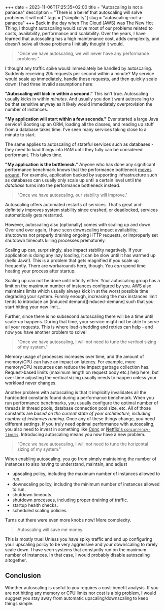 +++ 
date = 2023-11-06T17:25:35+02:00
title = "Autoscaling is not a panacea"
description = "There is a belief that autoscaling will solve problems it will not."
tags = ["simplicity"]
slug = "autoscaling-not-a-panacea"
+++
Back in the day when The Cloud (AWS) was The New Hot Thing, I thought
autoscaling would solve most of our problems related to costs, availability,
performance and scalability. Over the years, I have learned that autoscaling
has a high maintenance cost, adds complexity, and doesn't solve all those
problems I initially thought it would.

> "Once we have autoscaling, we will never have any performance problems."

I thought any traffic spike would immediately be handled by
autoscaling. Suddenly receiving 20k requests per second within a minute? My
service would scale up immediately, handle those requests, and then quickly
scale down! I had three invalid assumptions here:

**"Autoscaling will kick in within a second."** This isn't true.  Autoscaling
usually kicks in within _minutes_. And usually you don't want autoscaling to be
that sensitive anyway as it likely would immediately overprovision the number
of instances.

**"My application will start within a few seconds."** Ever started a large Java
service? Booting up an ORM, loading all the classes, and reading up stuff from
a database takes time. I've seen many services taking close to a minute to start.

The same applies to autoscaling of stateful services such as databases - they
need to load things into RAM until they fully can be considered performant.
This takes time.

**"My application is the bottleneck."** Anyone who has done any significant
performance benchmark knows that the performance bottleneck [moves
around][max-flow-min-cut]. For example, application backed by supporting
infrastructure such as databases can usually only scale up until a certain
level until _the database_ turns into the performance bottleneck instead.

[max-flow-min-cut]: https://en.wikipedia.org/wiki/Max-flow_min-cut_theorem

> "Once we have autoscaling, our stability will improve."

Autoscaling offers automated restarts of services. That's great and definitely
improves system stability since crashed, or deadlocked, services automatically
gets restarted.

However, autoscaling also (optionally) comes with scaling up and down. Over and
over again, I have seen downscaling impact availability; shutdowns not properly
draining ongoing HTTP requests, or improperly set shutdown timeouts killing
processes prematurely.

Scaling up can, surprisingly, also impact stability negatively. If your
application is doing any lazy loading, it can be slow until it has
warmed up (hello Java!). This is a problem that gets magnified if you scale up
frequently. There are workarounds here, though. You _can_ spend time heating 
your process after startup.

Scaling up can not be done until infinity either. Your autoscaling group has a
limit on the maximum number of instances configured by you. AWS also maintains
limits which usually always kick in at the worst possible time degrading your
system. Funnily enough, increasing the max instances limit tends to introduce an
[induced demand][induced-demane] such that you start hitting your new limit...

[induced-demand]: https://en.wikipedia.org/wiki/Induced_demand

Further, since there is no subsecond autoscaling there will be a time until
scale-up happens. During that time, your service might not be able to serve all
your requests. This is where load-shedding and retries can help - and now you
have another problem to solve!

> "Once we have autoscaling, I will not need to tune the _vertical_ sizing of
> my system."

Memory usage of processes increases over time, and the amount of memory/CPU can
have an impact on latency. For example, more memory/CPU resources can reduce
the impact garbage collection has. Request-based limits (maximum length on
request body etc.) help here, but over time adjusting the vertical sizing
usually needs to happen unless your workload never changes.

Another problem with autoscaling is that it implicitly invalidates all the
hardcoded constants found during a performance benchmark. When you run
performance benchmarks, you usually configure the optimal number of threads in
thread pools, database connection pool size, etc. All of those constants are
_based on the current state of your architecture, including number of instances
running_. Once any of these things change, you need different settings. If you
truly need optimal performance with autoscaling, you also need to invest in
something like [Conc][conc] or [Netflix's `concurrency-limits`][conc-limits].
Introducing autoscaling means you now have a new problem.

[conc]: https://github.com/JensRantil/conc
[conc-limits]: https://github.com/Netflix/concurrency-limits

> "Once we have autoscaling, I will not need to tune the horizontal
> sizing of my system."

When enabling autoscaling, you go from simply maintaining the number of
instances to also having to understand, maintain, and adjust

 * upscaling policy, including the maximum number of instances allowed to run.
 * downscaling policy, including the minimum number of instances allowed to
   run.
 * shutdown timeouts.
 * shutdown processes, including proper draining of traffic.
 * startup health checks.
 * scheduled scaling policies.

Turns out there were even more knobs now! More complexity.

> Autoscaling will save me money.

This is mostly true! Unless you have spiky traffic and end up configuring your
upscaling policy to be very aggressive and your downscaling to rarely scale
down.  I have seen systems that constantly run on the maximum number of
instances. In that case, I would probably disable autoscaling altogether.

## Conclusion

Whether autoscaling is useful to you requires a cost-benefit analysis. If you
are not hitting any memory or CPU limits nor cost is a big problem, I would
suggest you stay away from automatic upscaling/downscaling to keep things
simple.
